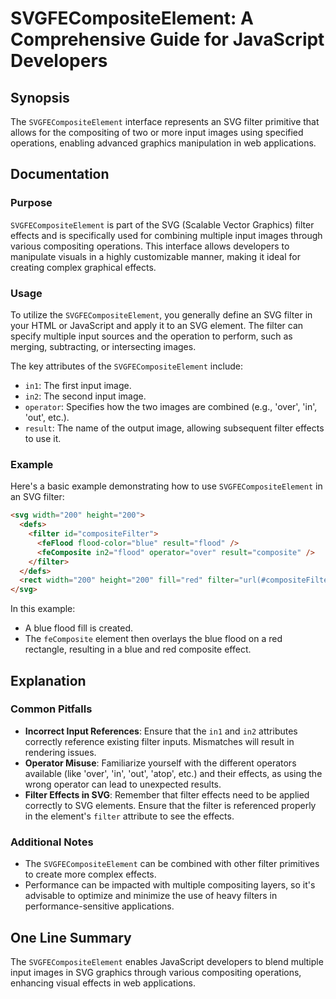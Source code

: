 <!--
Meta Description: # SVGFECompositeElement: A Comprehensive Guide for JavaScript Developers ## Synopsis The `SVGFECompositeElement` interface represents an SVG filter pr...
Meta Keywords: filter, svg, effects, svgfecompositeelement, input
-->

# SVGFECompositeElement: A Comprehensive Guide for JavaScript Developers

## Synopsis
The `SVGFECompositeElement` interface represents an SVG filter primitive that allows for the compositing of two or more input images using specified operations, enabling advanced graphics manipulation in web applications.

## Documentation

### Purpose
`SVGFECompositeElement` is part of the SVG (Scalable Vector Graphics) filter effects and is specifically used for combining multiple input images through various compositing operations. This interface allows developers to manipulate visuals in a highly customizable manner, making it ideal for creating complex graphical effects.

### Usage
To utilize the `SVGFECompositeElement`, you generally define an SVG filter in your HTML or JavaScript and apply it to an SVG element. The filter can specify multiple input sources and the operation to perform, such as merging, subtracting, or intersecting images.

The key attributes of the `SVGFECompositeElement` include:
- `in1`: The first input image.
- `in2`: The second input image.
- `operator`: Specifies how the two images are combined (e.g., 'over', 'in', 'out', etc.).
- `result`: The name of the output image, allowing subsequent filter effects to use it.

### Example
Here's a basic example demonstrating how to use `SVGFECompositeElement` in an SVG filter:

```html
<svg width="200" height="200">
  <defs>
    <filter id="compositeFilter">
      <feFlood flood-color="blue" result="flood" />
      <feComposite in2="flood" operator="over" result="composite" />
    </filter>
  </defs>
  <rect width="200" height="200" fill="red" filter="url(#compositeFilter)" />
</svg>
```

In this example:
- A blue flood fill is created.
- The `feComposite` element then overlays the blue flood on a red rectangle, resulting in a blue and red composite effect.

## Explanation

### Common Pitfalls
- **Incorrect Input References**: Ensure that the `in1` and `in2` attributes correctly reference existing filter inputs. Mismatches will result in rendering issues.
- **Operator Misuse**: Familiarize yourself with the different operators available (like 'over', 'in', 'out', 'atop', etc.) and their effects, as using the wrong operator can lead to unexpected results.
- **Filter Effects in SVG**: Remember that filter effects need to be applied correctly to SVG elements. Ensure that the filter is referenced properly in the element's `filter` attribute to see the effects.

### Additional Notes
- The `SVGFECompositeElement` can be combined with other filter primitives to create more complex effects.
- Performance can be impacted with multiple compositing layers, so it's advisable to optimize and minimize the use of heavy filters in performance-sensitive applications.

## One Line Summary
The `SVGFECompositeElement` enables JavaScript developers to blend multiple input images in SVG graphics through various compositing operations, enhancing visual effects in web applications.